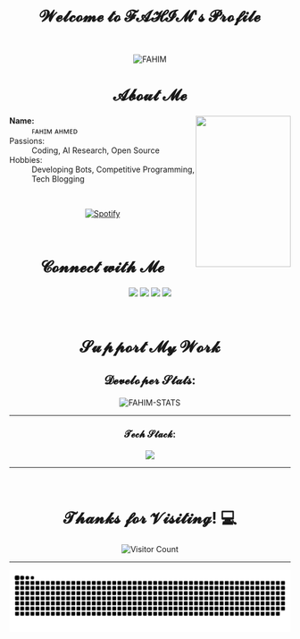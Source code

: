 <body>
  <center>
<h1 align="center">𝓦𝓮𝓵𝓬𝓸𝓶𝓮 𝓽𝓸 𝓕𝓐𝓗𝓘𝓜'𝓼 𝓟𝓻𝓸𝓯𝓲𝓵𝓮</h1>
<br>
<div align="center">
  
![FAHIM](./your-image-url.jpg)

<h1 align="center">  𝓐𝓫𝓸𝓾𝓽 𝓜𝓮 </h1>
</div>
<div align="center">
  <!-- Optional GIF can be added here -->
</div>
<div>
  <div align="center">
    <img src="./your-side-image.jpg" align="right" width="170" height="270">

<dl>
    <dt align="left"><strong>Name:</strong></dt>
    <dd align="left">ꜰᴀʜɪᴍ ᴀʜᴍᴇᴅ</dd>
    <dt align="left">Passions:</dt>
    <dd align="left">Coding, AI Research, Open Source</dd>
    <dt align="left">Hobbies:</dt>
    <dd align="left">Developing Bots, 
      Competitive Programming,
      Tech Blogging</dd>
</dl>
<br>

[![Spotify](https://spotify-github-profile.kittinanx.com/api/view?uid=YOUR_SPOTIFY_ID&cover_image=true&theme=novatorem&show_offline=false&background_color=121212&interchange=true&bar_color=53b14f&bar_color_cover=true)](https://your-website.com)

<br>
<div align="center">
    <h1> 𝓒𝓸𝓷𝓷𝓮𝓬𝓽 𝔀𝓲𝓽𝓱 𝓜𝓮 </h1>
</div>
<p align='center'>
  <a href="https://your-portfolio.com"><img src="https://img.shields.io/badge/🌐_PORTFOLIO-2e3440?style=for-the-badge"/></a>
  <a href="https://linkedin.com/in/yourprofile"><img src="https://img.shields.io/badge/💼_LINKEDIN-2e3440?style=for-the-badge"/></a>
  <a href="https://t.me/yourtelegram"><img src="https://img.shields.io/badge/📡_TELEGRAM-2e3440?style=for-the-badge"/></a>
  <a href="mailto:youremail@domain.com"><img src="https://img.shields.io/badge/📧_EMAIL-2e3440?style=for-the-badge"/></a>
</p>
<br>

<div align="center">
    <h1> 𝓢𝓾𝓹𝓹𝓸𝓻𝓽 𝓜𝔂 𝓦𝓸𝓻𝓴 </h1>
</div>


## 𝓓𝓮𝓿𝓮𝓵𝓸𝓹𝓮𝓻 𝓢𝓽𝓪𝓽𝓼:


<p>
  <img align="center" src="https://github-readme-streak-stats.herokuapp.com/?user=YOUR_GITHUB_USERNAME&theme=algolia" alt="FAHIM-STATS" />
</p>

---

### 𝓣𝓮𝓬𝓱 𝓢𝓽𝓪𝓬𝓴:

<img align="center" src="https://github-readme-stats.vercel.app/api/top-langs/?username=YOUR_GITHUB_USERNAME&layout=compact&theme=algolia&hide_border=true&&langs_count=8" />

---

<br>
<div align="center">
    <h1> 𝓣𝓱𝓪𝓷𝓴𝓼 𝓯𝓸𝓻 𝓥𝓲𝓼𝓲𝓽𝓲𝓷𝓰! 💻 </h1>
</div>
<img src="https://count.getloli.com/get/@:YOUR_GITHUB_USERNAME?theme=gelbooru" alt="Visitor Count" />

_______________________

![Contribution Snake](https://raw.githubusercontent.com/Platane/snk/output/github-contribution-grid-snake-dark.svg)

